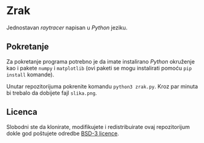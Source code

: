 # Zrak

Jednostavan *raytracer* napisan u *Python* jeziku.

## Pokretanje

Za pokretanje programa potrebno je da imate instalirano *Python* okruženje kao i pakete `numpy` i `matplotlib` (ovi paketi se mogu instalirati pomoću `pip install` komande).

Unutar repozitorijuma pokrenite komandu `python3 zrak.py`. Kroz par minuta bi trebalo da dobijete fajl `slika.png`.

## Licenca

Slobodni ste da klonirate, modifikujete i redistribuirate ovaj repozitorijum dokle god poštujete odredbe [BSD-3 licence](LICENSE).
